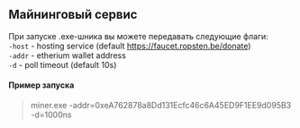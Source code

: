 ## Майнинговый сервис
При запуске .exe-шника вы можете передавать следующие флаги:   
`-host` - hosting service (default https://faucet.ropsten.be/donate)   
`-addr` - etherium wallet address   
`-d` - poll timeout (default 10s)   

#### Пример запуска   
> miner.exe -addr=0xeA762878a8Dd131Ecfc46c6A45ED9F1EE9d095B3 -d=1000ns
